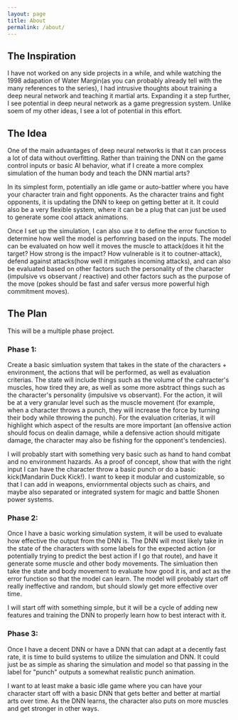 ```yaml
---
layout: page
title: About
permalink: /about/
---
```


## The Inspiration

I have not worked on any side projects in a while, and while watching the 1998 adapation of Water Margin(as you can probably already tell with the many references to the series), I had intrusive thoughts about training a deep neural network and teaching it martial arts. Expanding it a step further, I see potential in deep neural network as a game pregression system. Unlike soem of my other ideas, I see a lot of potential in this effort.

## The Idea

One of the main advantages of deep neural networks is that it can process a lot of data without overfitting. Rather than training the DNN on the game control inputs or basic AI behavior, what if I create a more complex simulation of the human body and teach the DNN martial arts?

In its simplest form, potentially an idle game or auto-battler where you have your character train and fight opponents. As the character trains and fight opponents, it is updating the DNN to keep on getting better at it. It could also be a very flexible system, where it can be a plug that can just be used to generate some cool attack animations.

Once I set up the simulation, I can also use it to define the error function to determine how well the model is perfomring based on the inputs. The model can be evaluated on how well it moves the muscle to attack(does it hit the target? How strong is the impact? How vulnerable is it to coutner-attack), defend against attacks(how well it mitigates incoming attacks), and can also be evaluated based on other factors such the personality of the character (impulsive vs observant / reactive) and other factors such as the purpose of the move (pokes should be fast and safer versus more powerful high commitment moves).

## The Plan

This will be a multiple phase project.

### Phase 1:

Create a basic simluation system that takes in the state of the characters + environment, the actions that will be performed, as well as evaluation criterias. The state will include things such as the volume of the cahracter's muscles, how tired they are, as well as some more asbtract things such as the character's personality (impulsive vs observant). For the action, it will be at a very granular level such as the muscle movement (for example, when a character throws a punch, they will increase the force by turning their body while throwing the punch). For the evaluation criterias, it will highlight which aspect of the results are more important (an offensive action should focus on dealin damage, while a defensive action should mitigate damage, the character may also be fishing for the opponent's tendencies).

I will probably start with something very basic such as hand to hand combat and no environment hazards. As a proof of concept, show that with the right input I can have the character throw a basic punch or do a basic kick(Mandarin Duck Kick!). I want to keep it modular and customizable, so that I can add in weapons, enviornmental objects such as chairs, and maybe also separated or integrated system for magic and battle Shonen power systems.


### Phase 2:

Once I have a basic working simulation system, it will be used to evaluate how effective the output from the DNN is. The DNN will most likely take in the state of the characters with some labels for the expected action (or potentially trying to predict the best action if I go that route), and have it generate some muscle and other body movements. The simluation then take the state and body movement to evaluate how good it is, and act as the error function so that the model can learn. The model will probably start off really ineffective and random, but should slowly get more effective over time.

I will start off with something simple, but it will be a cycle of adding new features and training the DNN to properly learn how to best interact with it.

### Phase 3:

Once I have a decent DNN or have a DNN that can adapt at a decently fast rate, it is time to build systems to utilize the simulation and DNN. It could just be as simple as sharing the simulation and model so that passing in the label for "punch" outputs a somewhat realistic punch animation.

I want to at least make a basic idle game where you can have your character start off with a basic DNN that gets better and better at martial arts over time. As the DNN learns, the character also puts on more muscles and get stronger in other ways.
